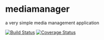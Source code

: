 mediamanager
============

a very simple media management application

[![Build Status](https://travis-ci.org/east301/mediamanager.svg?branch=master)](https://travis-ci.org/east301/mediamanager)
[![Coverage Status](https://coveralls.io/repos/east301/mediamanager/badge.png?branch=master)](https://coveralls.io/r/east301/mediamanager?branch=master)
